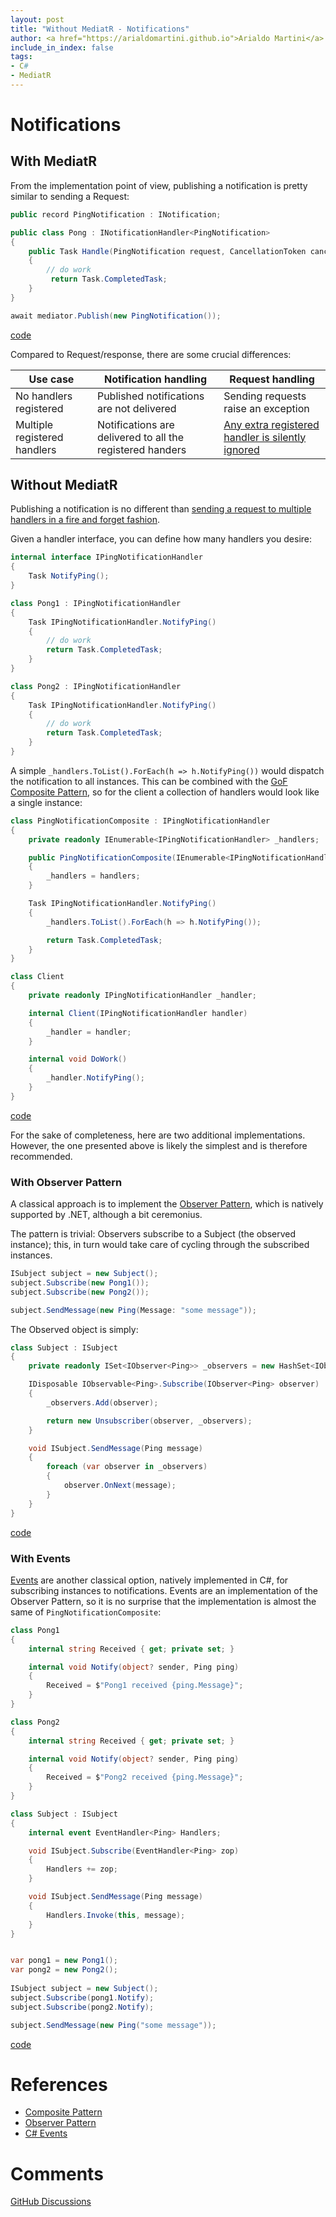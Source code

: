 ```yaml
---
layout: post
title: "Without MediatR - Notifications"
author: <a href="https://arialdomartini.github.io">Arialdo Martini</a>
include_in_index: false
tags:
- C#
- MediatR
---
```

# Notifications
## With MediatR
From the implementation point of view, publishing a notification is pretty similar to sending a Request:

```csharp
public record PingNotification : INotification;

public class Pong : INotificationHandler<PingNotification>
{
    public Task Handle(PingNotification request, CancellationToken cancellationToken)
    {
        // do work
         return Task.CompletedTask;
    }
}

await mediator.Publish(new PingNotification());
```
[code](https://github.com/arialdomartini/without-mediatr/blob/master/src/WithoutMediatR/Notification/With.cs)

Compared to Request/response, there are some crucial differences:


| Use case                     | Notification handling                                          | Request handling                                                                                           |
|------------------------------|----------------------------------------------------------------|------------------------------------------------------------------------------------------------------------|
| No handlers registered       | Published notifications are not delivered                      | Sending requests raise an exception                                                                        |
| Multiple registered handlers | Notifications are delivered to all the registered handers      | [Any extra registered handler is silently ignored](without-mediatr-request-response-multiple-registration) |

## Without MediatR
Publishing a notification is no different than [sending a request to multiple handlers in a fire and forget fashion](without-mediatr-request-response-multiple-handlers).

Given a handler interface, you can define how many handlers you desire:

```csharp
internal interface IPingNotificationHandler
{
    Task NotifyPing();
}

class Pong1 : IPingNotificationHandler
{
    Task IPingNotificationHandler.NotifyPing()
    {
	    // do work
        return Task.CompletedTask;
    }
}

class Pong2 : IPingNotificationHandler
{
    Task IPingNotificationHandler.NotifyPing()
    {
	    // do work
        return Task.CompletedTask;
    }
}
```

A simple `_handlers.ToList().ForEach(h => h.NotifyPing())` would dispatch the notification to all instances. This can be combined with the [GoF Composite Pattern][composite-pattern], so for the client a collection of handlers would look like a single instance:

```csharp
class PingNotificationComposite : IPingNotificationHandler
{
    private readonly IEnumerable<IPingNotificationHandler> _handlers;

    public PingNotificationComposite(IEnumerable<IPingNotificationHandler> handlers)
    {
        _handlers = handlers;
    }

    Task IPingNotificationHandler.NotifyPing()
    {
        _handlers.ToList().ForEach(h => h.NotifyPing());

        return Task.CompletedTask;
    }
}

class Client
{
    private readonly IPingNotificationHandler _handler;

    internal Client(IPingNotificationHandler handler)
    {
        _handler = handler;
    }

    internal void DoWork()
    {
        _handler.NotifyPing();
    }
}
```
[code](https://github.com/arialdomartini/without-mediatr/blob/master/src/WithoutMediatR/Notification/Without.cs)

For the sake of completeness, here are two additional implementations. However, the one presented above is likely the simplest and is therefore recommended.

### With Observer Pattern
A classical approach is to implement the [Observer Pattern][observer-pattern], which is natively supported by .NET, although a bit ceremonius.

The pattern is trivial:  Observers subscribe to a Subject (the observed instance); this, in turn would take care of cycling through the subscribed instances.

```csharp
ISubject subject = new Subject();
subject.Subscribe(new Pong1());
subject.Subscribe(new Pong2());

subject.SendMessage(new Ping(Message: "some message"));
```

The Observed object is simply:

```csharp
class Subject : ISubject
{
    private readonly ISet<IObserver<Ping>> _observers = new HashSet<IObserver<Ping>>();

    IDisposable IObservable<Ping>.Subscribe(IObserver<Ping> observer)
    {
        _observers.Add(observer);

        return new Unsubscriber(observer, _observers);
    }

    void ISubject.SendMessage(Ping message)
    {
        foreach (var observer in _observers)
        {
            observer.OnNext(message);
        }
    }
}
```
[code](https://github.com/arialdomartini/without-mediatr/blob/master/src/WithoutMediatR/Notification/Observer/Without.cs)

### With Events
[Events][events] are another classical option, natively implemented in C#, for subscribing instances to notifications. Events are an implementation of the Observer Pattern, so it is no surprise that the implementation is almost the same of `PingNotificationComposite`:


```csharp
class Pong1
{
    internal string Received { get; private set; }

    internal void Notify(object? sender, Ping ping)
    {
        Received = $"Pong1 received {ping.Message}";
    }
}

class Pong2
{
    internal string Received { get; private set; }

    internal void Notify(object? sender, Ping ping)
    {
        Received = $"Pong2 received {ping.Message}";
    }
}

class Subject : ISubject
{
    internal event EventHandler<Ping> Handlers;

    void ISubject.Subscribe(EventHandler<Ping> zop)
    {
        Handlers += zop;
    }

    void ISubject.SendMessage(Ping message)
    {
        Handlers.Invoke(this, message);
    }
}


var pong1 = new Pong1();
var pong2 = new Pong2();
	
ISubject subject = new Subject();
subject.Subscribe(pong1.Notify);
subject.Subscribe(pong2.Notify);

subject.SendMessage(new Ping("some message"));
```
[code](https://github.com/arialdomartini/without-mediatr/blob/master/src/WithoutMediatR/Notification/Events/Without.cs)


# References
* [Composite Pattern][composite-pattern]
* [Observer Pattern][observer-pattern]
* [C# Events][events]

# Comments
[GitHub Discussions](https://github.com/arialdomartini/arialdomartini.github.io/discussions/22)

[composite-pattern]: https://en.wikipedia.org/wiki/Composite_pattern
[observer-pattern]: https://en.wikipedia.org/wiki/Observer_pattern
[events]: https://learn.microsoft.com/en-us/dotnet/csharp/programming-guide/events/
